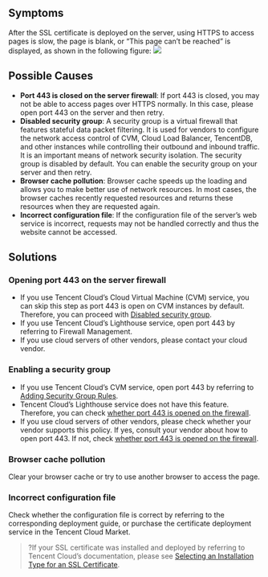 ## Symptoms
After the SSL certificate is deployed on the server, using HTTPS to access pages is slow, the page is blank, or “This page can’t be reached” is displayed, as shown in the following figure:
![](https://main.qcloudimg.com/raw/0ba55ddaa87b4edb33552c25e9c81447.png)
## Possible Causes
- **Port 443 is closed on the server firewall**: If port 443 is closed, you may not be able to access pages over HTTPS normally. In this case, please open port 443 on the server and then retry.
- **Disabled security group**: A security group is a virtual firewall that features stateful data packet filtering. It is used for vendors to configure the network access control of CVM, Cloud Load Balancer, TencentDB, and other instances while controlling their outbound and inbound traffic. It is an important means of network security isolation. The security group is disabled by default. You can enable the security group on your server and then retry.
- **Browser cache pollution**: Browser cache speeds up the loading and allows you to make better use of network resources. In most cases, the browser caches recently requested resources and returns these resources when they are requested again.
- **Incorrect configuration file**: If the configuration file of the server’s web service is incorrect, requests may not be handled correctly and thus the website cannot be accessed.

## Solutions
### Opening port 443 on the server firewall[](id:openport)
- If you use Tencent Cloud’s Cloud Virtual Machine (CVM) service, you can skip this step as port 443 is open on CVM instances by default. Therefore, you can proceed with [Disabled security group](#opensecurity).
- If you use Tencent Cloud’s Lighthouse service, open port 443 by referring to Firewall Management.
- If you use cloud servers of other vendors, please contact your cloud vendor.

### Enabling a security group[](id:opensecurity)
- If you use Tencent Cloud’s CVM service, open port 443 by referring to [Adding Security Group Rules](https://intl.cloud.tencent.com/document/product/213/34272).
- Tencent Cloud’s Lighthouse service does not have this feature. Therefore, you can check [whether port 443 is opened on the firewall](#openport).
- If you use cloud servers of other vendors, please check whether your vendor supports this policy. If yes, consult your vendor about how to open port 443. If not, check [whether port 443 is opened on the firewall](#openport).

### Browser cache pollution
Clear your browser cache or try to use another browser to access the page.

### Incorrect configuration file
Check whether the configuration file is correct by referring to the corresponding deployment guide, or purchase the certificate deployment service in the Tencent Cloud Market.

>?If your SSL certificate was installed and deployed by referring to Tencent Cloud’s documentation, please see [Selecting an Installation Type for an SSL Certificate](https://intl.cloud.tencent.com/document/product/1007/30173).
